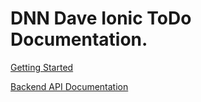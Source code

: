 ﻿# DNN Dave Ionic ToDo Documentation.

[Getting Started](articles/intro.md)

[Backend API Documentation](/api/index.md)
